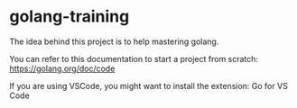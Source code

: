 # golang-training

The idea behind this project is to help mastering golang.

You can refer to this documentation to start a project from scratch: https://golang.org/doc/code

If you are using VSCode, you might want to install the extension: Go for VS Code